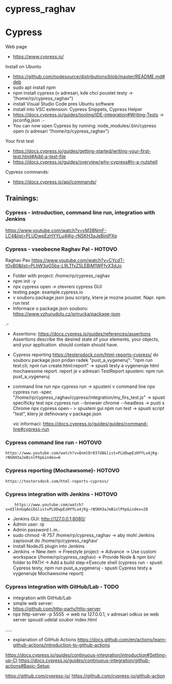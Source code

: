 # cypress_raghav

# Cypress

Web page
- https://www.cypress.io/

Install on Ubuntu
- https://github.com/nodesource/distributions/blob/master/README.md#deb
- sudo apt install npm
- npm install cypress (v adresari, kde chci poustet testy -> “/home/rp/cypress_raghav")
- install Visual Studio Code pres Ubuntu software
- install into VSC extension: Cypress Snippets, Cypress Helper
- https://docs.cypress.io/guides/tooling/IDE-integration#Writing-Tests -> jsconfig.json
.-
- You can now open Cypress by running: 
node_modules/.bin/cypress open (v adresari “/home/rp/cypress_raghav")

Your first test
- https://docs.cypress.io/guides/getting-started/writing-your-first-test.html#Add-a-test-file
- https://docs.cypress.io/guides/overview/why-cypress#In-a-nutshell
 
 Cypress commands:
- https://docs.cypress.io/api/commands/
    
## Trainings:

### Cypress - introduction, command line run, integration with Jenkins
 https://www.youtube.com/watch?v=yM38NmF-LC4&list=PLUDwpEzHYYLu4jKg-rNSKH3aJeBinlPXp


### Cypress - vseobecne Raghav Pal - HOTOVO
 Raghav Pav https://www.youtube.com/watch?v=CYcdT-tOvB0&list=PLhW3qG5bs-L9LTfxZ5LEBiM1WFfvX3dJo

- Folder with project: /home/rp/cypress_raghav
- npm init -y
- npx cypress open -> otevreni cypress GUI
- testing page: example.cypress.io
- v souboru package.json jsou scripty, ktere je mozne poustet. Napr. npm run test
- Informace o package.json souboru: https://www.vzhurudolu.cz/prirucka/package-json

.-
- Assertions:
https://docs.cypress.io/guides/references/assertions
Assertions describe the desired state of your elements, your objects, and your application.
should contain
should have.

- Cypress reporting
https://testersdock.com/html-reports-cypress/
do souboru package.json pridan radek "pust_a_vygeneruj": "npm run test:cli; npm run create:html:report" -> spusti testy a vygeneruje html mochawsome report.
report je v adresari TestReport
spusteni: npm run pust_a_vygeneruj

- command line run
npx cypress run -> spusteni v command line
npx cypress run -spec "/home/rp/cypress_raghav/cypress/integration/my_firs_test.js" -> spusti specificky test
npx cypress run --browser chrome --headless -> pusti s Chrome
npx cypress open - > spusteni gui
npm run test -> spusti script "test", ktery je definovany v package.json

	vic informaci: https://docs.cypress.io/guides/guides/command-line#cypress-run


### Cypress  command line run - HOTOVO
	https://www.youtube.com/watch?v=QnmlDr037d8&list=PLUDwpEzHYYLu4jKg-rNSKH3aJeBinlPXp&index=6 
	
### Cypress reporting (Mochawsome)- HOTOVO
	https://testersdock.com/html-reports-cypress/
       
###  Cypress  integration with Jenkins - HOTOVO
        https://www.youtube.com/watch?v=UIlknGqAoiE&list=PLUDwpEzHYYLu4jKg-rNSKH3aJeBinlPXp&index=20
- Jenkins GUI: http://127.0.0.1:8080/ 
- Admin user: rp 
- Admin password l..m.. 
- sudo chmod -R 757 /home/rp/cypress_raghav -> aby mohl Jenkins zapisovat do /home/rp/cypress_raghav/
- install NodeJS plugin into Jenkins
- Jenkins -> New item -> Freestyle project -> Advance -> Use custom workspace (/home/rp/cypress_raghav) -> Provide Node & npm bin/ folder to PATH -> Add a build step->Execute shell (cypress run - spusti Cypress testy, npm run pust_a_vygeneruj - spusti Cypress testy a vygeneruje Mochawsome report)

###  Cypress integration with GitHub/Lab - TODO 

- integration with GitHub/Lab
- simple web server: 
- https://github.com/http-party/http-server 
- npx http-server -p 5555 -> web na 127.0.0.1, v adresari odkus se web server spousti udelat soubor index.html

.....

- explanation of GitHub Actions
https://docs.github.com/en/actions/learn-github-actions/introduction-to-github-actions
	
https://docs.cypress.io/guides/continuous-integration/introduction#Setting-up-CI
https://docs.cypress.io/guides/continuous-integration/github-actions#Basic-Setup

https://github.com/cypress-io/
https://github.com/cypress-io/github-action

